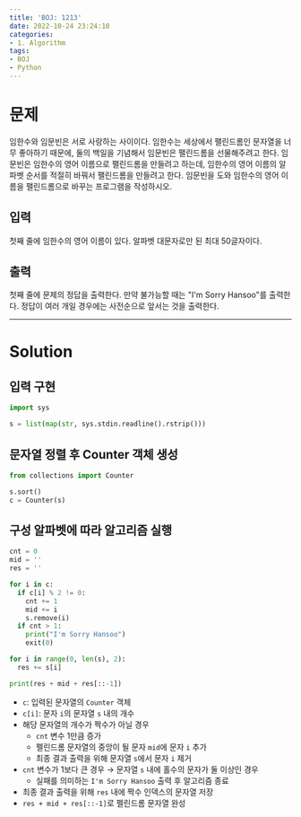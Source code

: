 ```yaml
---
title: 'BOJ: 1213'
date: 2022-10-24 23:24:10
categories:
- 1. Algorithm
tags:
- BOJ
- Python
---
```

# 문제

임한수와 임문빈은 서로 사랑하는 사이이다.
임한수는 세상에서 팰린드롬인 문자열을 너무 좋아하기 때문에, 둘의 백일을 기념해서 임문빈은 팰린드롬을 선물해주려고 한다.
임문빈은 임한수의 영어 이름으로 팰린드롬을 만들려고 하는데, 임한수의 영어 이름의 알파벳 순서를 적절히 바꿔서 팰린드롬을 만들려고 한다.
임문빈을 도와 임한수의 영어 이름을 팰린드롬으로 바꾸는 프로그램을 작성하시오.

## 입력

첫째 줄에 임한수의 영어 이름이 있다. 알파벳 대문자로만 된 최대 50글자이다.

## 출력

첫째 줄에 문제의 정답을 출력한다. 만약 불가능할 때는 "I'm Sorry Hansoo"를 출력한다. 정답이 여러 개일 경우에는 사전순으로 앞서는 것을 출력한다.

<!-- More -->

***

# Solution

## 입력 구현

~~~python
import sys

s = list(map(str, sys.stdin.readline().rstrip()))
~~~

## 문자열 정렬 후 Counter 객체 생성

~~~python
from collections import Counter

s.sort()
c = Counter(s)
~~~

## 구성 알파벳에 따라 알고리즘 실행

~~~python
cnt = 0
mid = ''
res = ''

for i in c:
  if c[i] % 2 != 0:
    cnt += 1
    mid += i
    s.remove(i)
  if cnt > 1:
    print("I'm Sorry Hansoo")
    exit(0)

for i in range(0, len(s), 2):
  res += s[i]

print(res + mid + res[::-1])
~~~

+ `c`: 입력된 문자열의 `Counter` 객체
+ `c[i]`: 문자 `i`의 문자열 `s` 내의 개수
+ 해당 문자열의 개수가 짝수가 아닐 경우
  + `cnt` 변수 1만큼 증가
  + 펠린드롬 문자열의 중앙이 될 문자 `mid`에 문자 `i` 추가
  + 최종 결과 출력을 위해 문자열 `s`에서 문자 `i` 제거
+ `cnt` 변수가 1보다 큰 경우 $\rightarrow$ 문자열 `s` 내에 홀수의 문자가 둘 이상인 경우
  + 실패를 의미하는 `I'm Sorry Hansoo` 출력 후 알고리즘 종료
+ 최종 결과 출력을 위해 `res` 내에 짝수 인덱스의 문자열 저장
+ `res + mid + res[::-1]`로 펠린드롬 문자열 완성